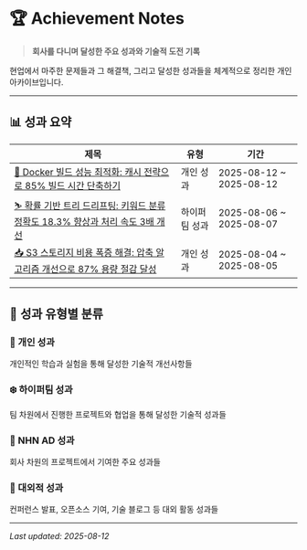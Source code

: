 # 🏆 Achievement Notes

> **회사를 다니며 달성한 주요 성과와 기술적 도전 기록**

현업에서 마주한 문제들과 그 해결책, 그리고 달성한 성과들을 체계적으로 정리한 개인 아카이브입니다. 

---

## 📊 성과 요약

| 제목 | 유형 | 기간 |
|------|------|------|
| [🐳 Docker 빌드 성능 최적화: 캐시 전략으로 85% 빌드 시간 단축하기](docs/docker-build-performance-analysis.md) | 개인 성과 | 2025-08-12 ~ 2025-08-12 |
| [⛷️ 확률 기반 트리 드리프팅: 키워드 분류 정확도 18.3% 향상과 처리 속도 3배 개선](docs/nol-keyword-classification-system.md) |  하이퍼팀 성과 | 2025-08-06 ~ 2025-08-07 |
| [📥 S3 스토리지 비용 폭증 해결: 압축 알고리즘 개선으로 87% 용량 절감 달성](docs/s3-storage-cost-optimization.md) | 개인 성과 | 2025-08-04 ~ 2025-08-05 |

---

## 🎯 성과 유형별 분류

### 🤗 개인 성과  
개인적인 학습과 실험을 통해 달성한 기술적 개선사항들

### ❄️ 하이퍼팀 성과
팀 차원에서 진행한 프로젝트와 협업을 통해 달성한 기술적 성과들

### 🏢 NHN AD 성과
회사 차원의 프로젝트에서 기여한 주요 성과들

### 🚀 대외적 성과
컨퍼런스 발표, 오픈소스 기여, 기술 블로그 등 대외 활동 성과들

---

*Last updated: 2025-08-12*
